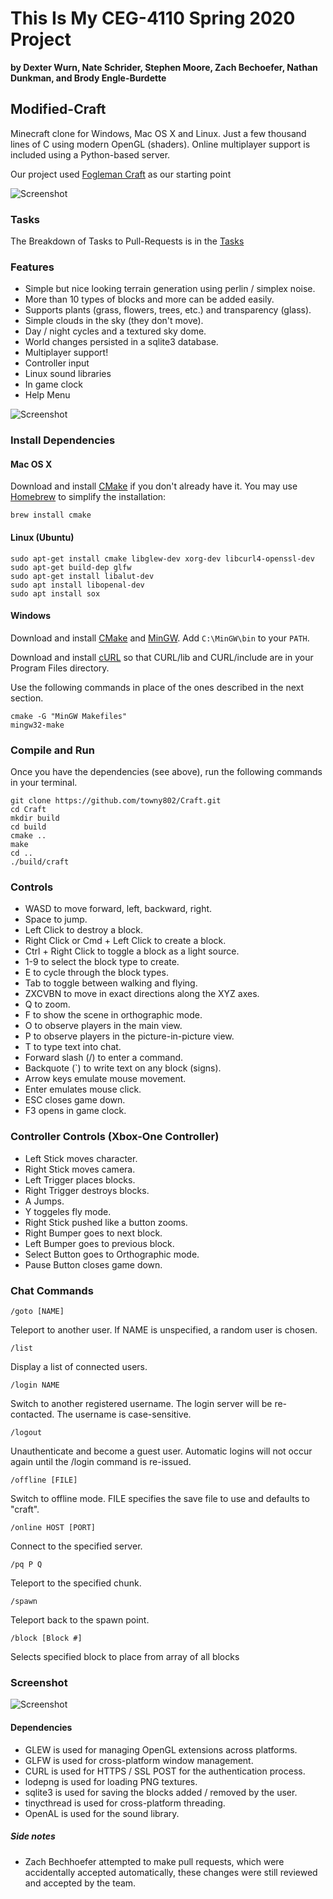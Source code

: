 # This Is My CEG-4110 Spring 2020 Project
**by Dexter Wurn, Nate Schrider, Stephen Moore, Zach Bechoefer, Nathan Dunkman, and Brody Engle-Burdette**

## Modified-Craft

Minecraft clone for Windows, Mac OS X and Linux. Just a few thousand lines of C using modern OpenGL (shaders). Online multiplayer support is included using a Python-based server.

Our project used [Fogleman Craft](http://www.michaelfogleman.com/craft/) as our starting point

![Screenshot](https://i.imgur.com/iGJI8Jn.png)

### Tasks
The Breakdown of Tasks to Pull-Requests is in the [Tasks](./Tasks.md)

### Features

* Simple but nice looking terrain generation using perlin / simplex noise.
* More than 10 types of blocks and more can be added easily.
* Supports plants (grass, flowers, trees, etc.) and transparency (glass).
* Simple clouds in the sky (they don't move).
* Day / night cycles and a textured sky dome.
* World changes persisted in a sqlite3 database.
* Multiplayer support!
* Controller input
* Linux sound libraries
* In game clock
* Help Menu

![Screenshot](https://i.imgur.com/6pm0Ael.png)

### Install Dependencies

#### Mac OS X

Download and install [CMake](http://www.cmake.org/cmake/resources/software.html)
if you don't already have it. You may use [Homebrew](http://brew.sh) to simplify
the installation:

    brew install cmake

#### Linux (Ubuntu)

    sudo apt-get install cmake libglew-dev xorg-dev libcurl4-openssl-dev
    sudo apt-get build-dep glfw
    sudo apt-get install libalut-dev
    sudo apt install libopenal-dev
    sudo apt install sox

#### Windows

Download and install [CMake](http://www.cmake.org/cmake/resources/software.html)
and [MinGW](http://www.mingw.org/). Add `C:\MinGW\bin` to your `PATH`.

Download and install [cURL](http://curl.haxx.se/download.html) so that
CURL/lib and CURL/include are in your Program Files directory.

Use the following commands in place of the ones described in the next section.

    cmake -G "MinGW Makefiles"
    mingw32-make

### Compile and Run

Once you have the dependencies (see above), run the following commands in your
terminal.

    git clone https://github.com/towny802/Craft.git
    cd Craft
    mkdir build
    cd build
    cmake ..
    make
    cd ..
    ./build/craft

### Controls

- WASD to move forward, left, backward, right.
- Space to jump.
- Left Click to destroy a block.
- Right Click or Cmd + Left Click to create a block.
- Ctrl + Right Click to toggle a block as a light source.
- 1-9 to select the block type to create.
- E to cycle through the block types.
- Tab to toggle between walking and flying.
- ZXCVBN to move in exact directions along the XYZ axes.
- Q to zoom.
- F to show the scene in orthographic mode.
- O to observe players in the main view.
- P to observe players in the picture-in-picture view.
- T to type text into chat.
- Forward slash (/) to enter a command.
- Backquote (`) to write text on any block (signs).
- Arrow keys emulate mouse movement.
- Enter emulates mouse click.
- ESC closes game down.
- F3 opens in game clock.

### Controller Controls (Xbox-One Controller)
- Left Stick moves character.
- Right Stick moves camera.
- Left Trigger places blocks.
- Right Trigger destroys blocks.
- A Jumps.
- Y toggeles fly mode.
- Right Stick pushed like a button zooms.
- Right Bumper goes to next block.
- Left Bumper goes to previous block.
- Select Button goes to Orthographic mode.
- Pause Button closes game down.

### Chat Commands

    /goto [NAME]

Teleport to another user.
If NAME is unspecified, a random user is chosen.

    /list

Display a list of connected users.

    /login NAME

Switch to another registered username.
The login server will be re-contacted. The username is case-sensitive.

    /logout

Unauthenticate and become a guest user.
Automatic logins will not occur again until the /login command is re-issued.

    /offline [FILE]

Switch to offline mode.
FILE specifies the save file to use and defaults to "craft".

    /online HOST [PORT]

Connect to the specified server.

    /pq P Q

Teleport to the specified chunk.

    /spawn

Teleport back to the spawn point.

    /block [Block #]

Selects specified block to place from array of all blocks

### Screenshot

![Screenshot](http://i.imgur.com/foYz3aN.png)

#### Dependencies

* GLEW is used for managing OpenGL extensions across platforms.
* GLFW is used for cross-platform window management.
* CURL is used for HTTPS / SSL POST for the authentication process.
* lodepng is used for loading PNG textures.
* sqlite3 is used for saving the blocks added / removed by the user.
* tinycthread is used for cross-platform threading.
* OpenAL is used for the sound library.


##### Side notes
- Zach Bechhoefer attempted to make pull requests, which were accidentally accepted automatically, these changes were still reviewed and accepted by the team.
